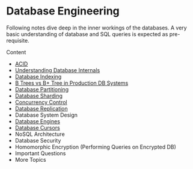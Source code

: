 # Database Engineering

Following notes dive deep in the inner workings of the databases.
A very basic understanding of database and SQL queries is expected as pre-requisite.

Content

- [ACID](acid.md)
- [Understanding Database Internals](internals.md)
- [Database Indexing](indexing.md)
- [B Trees vs B+ Tree in Production DB Systems](btrees.md)
- [Database Partitioning](partitioning.md)
- [Database Sharding](sharding.md)
- [Concurrency Control](concurrency_control.md)
- [Database Replication](replication.md)
- Database System Design
- [Database Engines](engines.md)
- [Database Cursors](cursors.md)
- NoSQL Architecture
- Database Security
- Homomorphic Encryption (Performing Queries on Encrypted DB)
- Important Questions
- More Topics